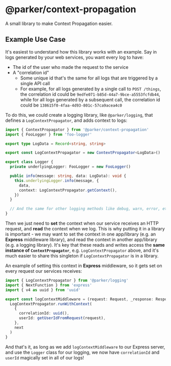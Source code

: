 # @parker/context-propagation

A small library to make Context Propagation easier.

## Example Use Case

It's easiest to understand how this library works with an example. Say in logs generated by your web services, you want every log to have:

- The id of the user who made the request to the service
- A "correlation id"
  - Some unique id that's the same for all logs that are triggered by a single API call
  - For example, for all logs generated by a single call to `POST /things`, the correlation id could be `9edfe071-b85d-44a7-9bce-a5553fcfdb44`, while for all logs generated by a subsequent call, the correlation id could be `138615f0-4faa-4d93-801c-57ca9acea4c0`

To do this, we could create a logging library, like `@parker/logging`, that defines a `LogContextPropagator`, and adds context to logs:

```ts
import { ContextPropagator } from '@parker/context-propagation'
import { FooLogger } from 'foo-logger'

export type LogData = Record<string, string>

export const LogContextPropagator = new ContextPropagator<LogData>()

export class Logger {
  private underlyingLogger: FooLogger = new FooLogger()

  public info(message: string, data: LogData): void {
    this.underlyingLogger.info(message, {
      data,
      context: LogContextPropagator.getContext(),
    })
  }

  // And the same for other logging methods like debug, warn, error, etc.
}
```

Then we just need to **set** the context when our service receives an HTTP request, and **read** the context when we log. This is why putting it in a library is important - we may want to set the context in one app/library (e.g. an **Express** middleware library), and read the context in another app/library (e.g. a logging library). It's key that these reads and writes access the **same instance of `ContextPropagator`**, e.g. `LogContextPropagator` above, and it's much easier to share this singleton if `LogContextPropagator` is in a library.

An example of setting this context in **Express** middleware, so it gets set on every request our services receives:

```ts
import { LogContextPropagator } from '@parker/logging'
import { NextFunction } from 'express'
import { v4 as uuid } from 'uuid'

export const logContextMiddleware = (request: Request, _response: Response, next: NextFunction): void => {
  LogContextPropagator.runWithContext(
    {
      correlationId: uuid(),
      userId: getUserIdFromRequest(request),
    },
    next
  )
}
```

And that's it, as long as we add `logContextMiddleware` to our Express server, and use the `Logger` class for our logging, we now have `correlationId` and `userId` magically set in all of our logs!
